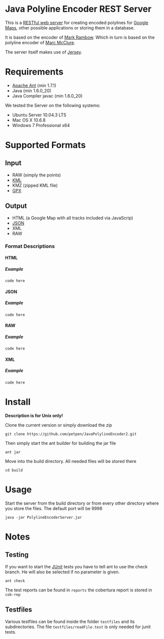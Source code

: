 Java Polyline Encoder REST Server
===

This is a [RESTful web server](http://en.wikipedia.org/wiki/Representational_state_transfer#RESTful_web_services)
 for creating encoded polylines for [Google Maps](http://maps.google.com), other possible applications or storing them in a database.

It is based on the encoder of [Mark Rambow](https://github.com/markrambow/JavaPolylineEncoder).
Which in turn is based on the polyline encoder of [Marc McClure](http://facstaff.unca.edu/mcmcclur/GoogleMaps/EncodePolyline/).

The server itself makes use of [Jersey](http://jersey.java.net/).

Requirements
===

- [Apache Ant](http://ant.apache.org/) (min 1.7.1)
- Java (min 1.6.0_20) 
- Java Compiler javac (min 1.6.0_20)

We tested the Server on the following systems:

- Ubuntu Server 10.04.3 LTS
- Mac OS X 10.6.8
- Windows 7 Professional x64

Supported Formats
===

Input
---

- RAW (simply the points)
- [KML](http://en.wikipedia.org/wiki/Keyhole_Markup_Language)
- KMZ (zipped KML file)
- [GPX](http://en.wikipedia.org/wiki/GPS_eXchange_Format)

Output
---

- HTML (a Google Map with all tracks included via JavaScrip)
- [JSON](http://www.json.org/)
- XML
- RAW


### Format Descriptions 

#### HTML

##### Example

    code here

#### JSON

##### Example

    code here

#### RAW

##### Example

    code here

#### XML

##### Example

    code here

Install
===

**Description is for Unix only!**

Clone the current version or simply download the zip

    git clone https://github.com/petpen/JavaPolylineEncoder2.git

Then simply start the ant builder for building the jar file

    ant jar

Move into the build directory. All needed files will be stored there

    cd build


Usage
===

Start the server from the build directory or from every other directory where you store the files.
The default port will be 9998

    java -jar PolylineEncoderServer.jar


Notes
===

Testing
---

If you want to start the [JUnit](http://www.junit.org/) tests you have to tell ant to use the check branch.
He will also be selected if no parameter is given.

    ant check

The test reports can be found in `reports` the cobertura report is stored in `cob-rep`

Testfiles
---

Various testfiles can be found inside the folder `testfiles` and its subdirectories.
The file `testfiles/readFile.test` is only needed for junit tests.
